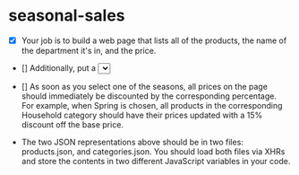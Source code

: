 # seasonal-sales

- [x] Your job is to build a web page that lists all of the products, the name of the department it's in, and the price.
- [] Additionally, put a <select> element at the top of the page that contains all possible values of the season_discount key in the categories file. 
- [] As soon as you select one of the seasons, all prices on the page should immediately be discounted by the corresponding percentage. For example, when Spring is chosen, all products in the corresponding Household category should have their prices updated with a 15% discount off the base price.

- The two JSON representations above should be in two files: products.json, and categories.json. You should load both files via XHRs and store the contents in two different JavaScript variables in your code.